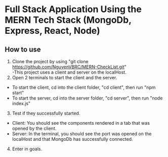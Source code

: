 # Full Stack Application Using the MERN Tech Stack (MongoDb, Express, React, Node)

## How to use
1. Clone the project by using "git clone https://github.com/NguyenVBRC/MERN-CheckList.git"  
-This project uses a client and server on the localHost.
2. Open 2 terminals to start the client and the server.
- To start the client, cd into the client folder, "cd client", then run "npm start"
- To start the server, cd into the server folder, "cd server", then run "node index.js"
3. Test if they successfully started.
- Client: You should see the components rendered in a tab that was opened by the client.
- Server: In the terminal, you should see the port was opened on the localHost and that MongoDb has successfully connected.
4. Enter in goals.
